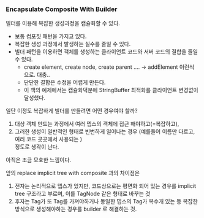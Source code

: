 ### Encapsulate Composite With Builder

빌더를 이용해 복잡한 생성과정을 캡슐화할 수 있다.

- 보통 컴포짓 패턴을 가지고 있다.
- 복잡한 생성 과정에서 발생하는 실수를 줄일 수 있다.
- 빌더 패턴을 이용하면 객체를 생성하는 클라이언트 코드와 서버 코드의 결합을 줄일 수 있다.
    - create element, create node, create parent .... → addElement  이런식으로. 대충..
    - 단단한 결합은 수정을 어렵게 만든다.
    - 이 책의 예제에서는 캡슐화덕분에 StringBuffer 최적화를 클라이언트 변경없이 달성했다.


일단 이정도 복잡하게 빌더를 만들려면 어떤 경우여야 할까?  
1. 대상 객체 만드는 과정에서 여러 뎁스의 객체에 접근 해야하고(=복잡하고),  
2. 그러한 생성이 일반적인 형태로 빈번하게 일어나는 경우 (예를들어 이름만 다르고, 여러 코드 곳곳에서 사용되는 )  
정도로 생각이 난다.

아직은 조금 모호한 느낌이다.  

앞의 replace implicit tree with composite 과의 차이점은  
1. 전자는 논리적으로 뎁스가 있지만, 코드상으로는 평면화 되어 있는 경우를 implicit tree 구조라고 부르며, 이를 TagNode 같은 형태로 바꾸는 것
2. 후자는 Tag가 또 Tag를 가져야하거나 동일한 뎁스의 Tag가 복수개 있는 등 복잡한 방식으로 생성해야하는 경우를 builder 로 해결하는 것.